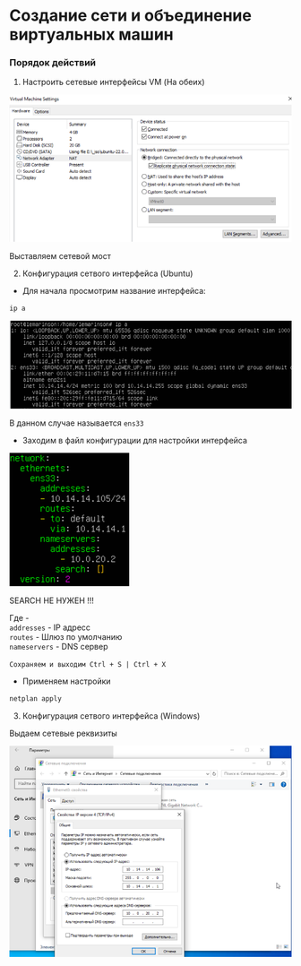 # Создание сети и объединение виртуальных машин

### Порядок действий

1. Настроить сетевые интерфейсы VM (На обеих)

<img src="src\img\_01_Bridge\1.png">

Выставляем сетевой мост

2. Конфигурация сетвого интерфейса (Ubuntu)

- Для начала просмотрим название интерфейса:

```sh
ip a
```

<img src="src\img\_01_Bridge\2.png">

В данном случае называется `ens33`

- Заходим в файл конфигурации для настройки интерфейса

<img src="src\img\_01_Bridge\3.png">

SEARCH НЕ НУЖЕН !!!

Где -  
`addresses` - IP адресс  
`routes` - Шлюз по умолчанию  
`nameservers` - DNS сервер

`Сохраняем и выходим Ctrl + S | Ctrl + X`

- Применяем настройки

```sh
netplan apply
```

3. Конфигурация сетвого интерфейса (Windows)

Выдаем сетевые реквизиты

<img src="src\img\_01_Bridge\4.png">